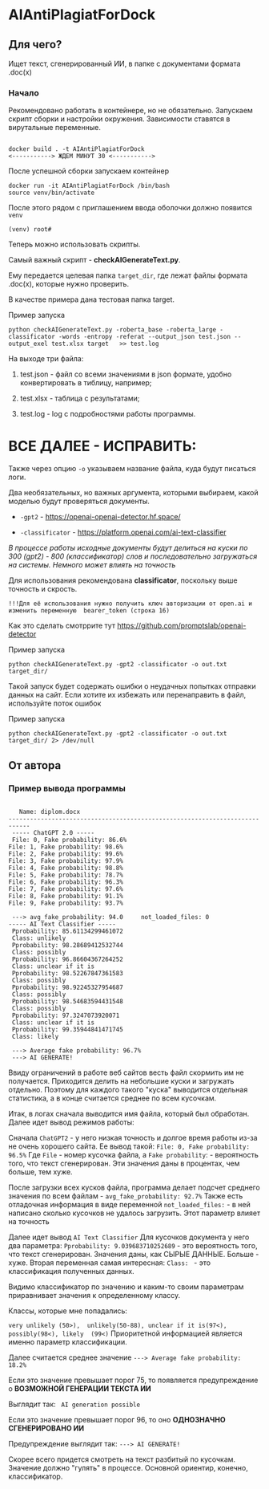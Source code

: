 # AIAntiPlagiatForDock

## Для чего?
Ищет текст, сгенерированный ИИ, в папке с документами формата .doc(x)

### Начало
Рекомендовано работать в контейнере, но не обязательно. 
Запускаем скрипт сборки и настройки окружения.
Зависимости ставятся в вирутальные переменные.

``` 

docker build . -t AIAntiPlagiatForDock
<-----------> ЖДЕМ МИНУТ 30 <----------->
```
После успешной сборки запускаем контейнер

```
docker run -it AIAntiPlagiatForDock /bin/bash
source venv/bin/activate
```

После этого рядом с приглашением ввода оболочки должно появится ` venv `

```
(venv) root#
```

Теперь можно использовать скрипты. 

Самый важный скрипт - **checkAIGenerateText.py**.

Ему передается целевая папка ` target_dir `, где лежат файлы формата .doc(x), которые нужно проверить.

В качестве примера дана тестовая папка target. 

Пример запуска

```
python checkAIGenerateText.py -roberta_base -roberta_large -classificator -words -entropy -referat --output_json test.json --output_exel test.xlsx target   >> test.log 
```

На выходе три файла:
1. test.json  -  файл со всеми значениями в json формате, удобно конвертировать в тиблицу, например;

2. test.xlsx - таблица с результатами;

3. test.log - log с подробностями работы программы.









# ВСЕ ДАЛЕЕ - ИСПРАВИТЬ:

Также через опцию ` -o ` указываем название файла, куда будут писаться логи.

Два необязательных, но важных аргумента, которыми выбираем, какой моделью будут проверяться документы.
* ` -gpt2 `           - https://openai-openai-detector.hf.space/ 

* ` -classificator `  - https://platform.openai.com/ai-text-classifier

*В процессе работы исходные документы будут делиться на куски по 300 (gpt2) - 800 (классификатор) слов и последовательно загружаться на системы.*
*Немного может влиять на точность*

Для использования рекомендована **classificator**, поскольку выше точность и скрость. 

``` !!!Для её использования нужно получить ключ авторизации от open.ai и изменить переменную  bearer_token (строка 16) ```

Как это сделать смотррите тут
https://github.com/promptslab/openai-detector

Пример запуска
```
python checkAIGenerateText.py -gpt2 -classificator -o out.txt target_dir/
```
Такой запуск будет содержать ошибки о неудачных попытках отправки данных на сайт. 
Если хотите их избежать или перенаправить в файл, используйте поток ошибок

Пример запуска
```
python checkAIGenerateText.py -gpt2 -classificator -o out.txt target_dir/ 2> /dev/null
```

## От автора

### Пример вывода программы
```

   Name: diplom.docx 
---------------------------------------------------------------------------- 
 ----- ChatGPT 2.0 ----- 
 File: 0, Fake probability: 86.6% 
File: 1, Fake probability: 98.6% 
File: 2, Fake probability: 99.6% 
File: 3, Fake probability: 97.9% 
File: 4, Fake probability: 98.8% 
File: 5, Fake probability: 78.7% 
File: 6, Fake probability: 96.3% 
File: 7, Fake probability: 97.6% 
File: 8, Fake probability: 91.1% 
File: 9, Fake probability: 93.7% 

 ---> avg_fake_probability: 94.0 	 not_loaded_files: 0 
----- AI Text Classifier ----- 
 Pprobability: 85.61134299461072 
 Class: unlikely 
 Pprobability: 98.28689412532744 
 Class: possibly 
 Pprobability: 96.86604367264252 
 Class: unclear if it is 
 Pprobability: 98.52267847361583 
 Class: possibly 
 Pprobability: 98.92245327954687 
 Class: possibly 
 Pprobability: 98.54683594431548 
 Class: possibly 
 Pprobability: 97.3247073920071 
 Class: unclear if it is 
 Pprobability: 99.35944841471745 
 Class: likely 
 
 ---> Average fake probability: 96.7%
 ---> AI GENERATE!

```

Ввиду ограничений в работе веб сайтов весть файл скормить им не получается. 
Приходится делить на небольшие куски и загружать отдельно. 
Поэтому для каждого такого "куска" выводится отдельная статистика, а в конце считается среднее по всем кусочкам.

Итак, в логах сначала выводится имя файла, который был обработан.
Далее идет вывод режимов работы:


Сначала `ChatGPT2` - у него низкая точность и долгое время работы из-за не очень хорошего сайта.
Ее вывод такой:
 ``` File: 0, Fake probability: 96.5% ```
Где  ` File `  - номер кусочка файла, а ` Fake probability `:  - вероятность того, что текст сгенерирован. Эти значения даны в процентах, чем больше, тем хуже.

После загрузки всех кусков файла, программа делает подсчет среднего значения по всем файлам -  ` avg_fake_probability: 92.7% ` 
Также есть отладочная информация в виде переменной ` not_loaded_files: ` - в ней написано сколько кусочков не удалось загрузить. Этот параметр влияет на точность

Далее идет  вывод ` AI Text Classifier `
Для кусочков документа у него два параметра:
 ` Pprobability: 9.039683710252689 `  - это вероятность того, что текст сгенерирован.  Значения даны, как СЫРЫЕ ДАННЫЕ. Больше - хуже.
Вторая переменная самая интересная: ` Class:  ` - это  классификация полученных данных. 

Видимо классификатор по значению и каким-то своим параметрам приравнивает значения к определенному классу. 

Классы, которые мне попадались:

``` very unlikely (50>),  unlikely(50-88), unclear if it is(97<), possibly(98<), likely  (99<) ```
Приоритетной информацией является именно параметр классификации. 

Далее считается среднее значение ``` ---> Average fake probability: 18.2% ``` 

Если это значение превышает порог 75, то появляется предупреждение о **ВОЗМОЖНОЙ ГЕНЕРАЦИИ ТЕКСТА ИИ**

Выглядит так: ```  AI generation possible ```

Если это значение превышает порог 96, то оно **ОДНОЗНАЧНО СГЕНЕРИРОВАНО ИИ**

Предупреждение выглядит так: ``` ---> AI GENERATE! ``` 

Скорее всего придется смотреть на текст разбитый по кусочкам. Значение должно "гулять" в процессе. 
Основной ориентир, конечно, классификатор.

